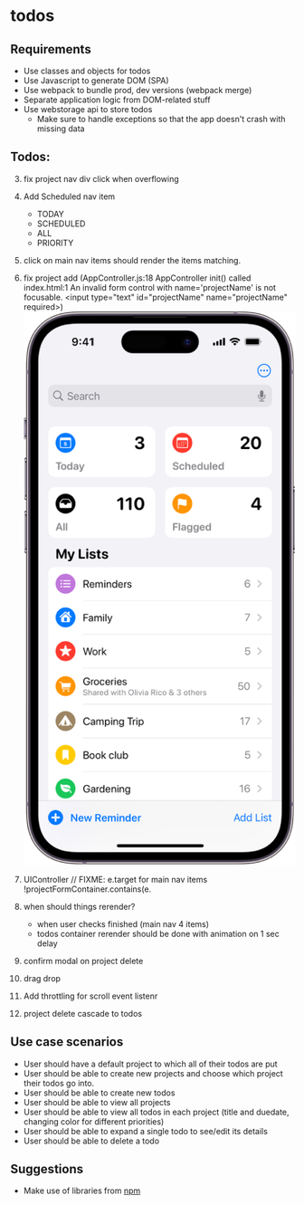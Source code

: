 # todos

## Requirements

- Use classes and objects for todos
- Use Javascript to generate DOM (SPA)
- Use webpack to bundle prod, dev versions (webpack merge)
- Separate application logic from DOM-related stuff
- Use webstorage api to store todos
  - Make sure to handle exceptions so that the app doesn't crash with missing data

## Todos:

3. fix project nav div click when overflowing
4. Add Scheduled nav item
   - TODAY
   - SCHEDULED
   - ALL
   - PRIORITY
5. click on main nav items should render the items matching.
6. fix project add (AppController.js:18 AppController init() called
   index.html:1 An invalid form control with name='projectName' is not focusable. <input type=​"text" id=​"projectName" name=​"projectName" required>​)
   ![alt text](image-1.png)
7. UIController // FIXME: e.target for main nav items !projectFormContainer.contains(e.
8. when should things rerender?

   - when user checks finished (main nav 4 items)
   - todos container rerender should be done with animation on 1 sec delay

9. confirm modal on project delete
10. drag drop
11. Add throttling for scroll event listenr
12. project delete cascade to todos

## Use case scenarios

- User should have a default project to which all of their todos are put
- User should be able to create new projects and choose which project their todos go into.
- User should be able to create new todos
- User should be able to view all projects
- User should be able to view all todos in each project (title and duedate, changing color for different priorities)
- User should be able to expand a single todo to see/edit its details
- User should be able to delete a todo

## Suggestions

- Make use of libraries from [npm](https://github.com/date-fns/date-fns)
